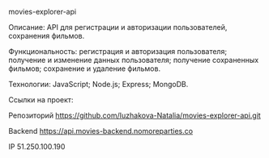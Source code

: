 movies-explorer-api

Описание:
API для регистрации и авторизации пользователей, сохранения фильмов.

Функциональность:
регистрация и авторизация пользователя;
получение и изменение данных пользователя;
получение сохраненных фильмов;
сохранение и удаление фильмов.

Технологии:
JavaScript;
Node.js;
Express;
MongoDB.

Ссылки на проект:

Репозиторий https://github.com/Iuzhakova-Natalia/movies-explorer-api.git

Backend https://api.movies-backend.nomoreparties.co

IP 51.250.100.190

